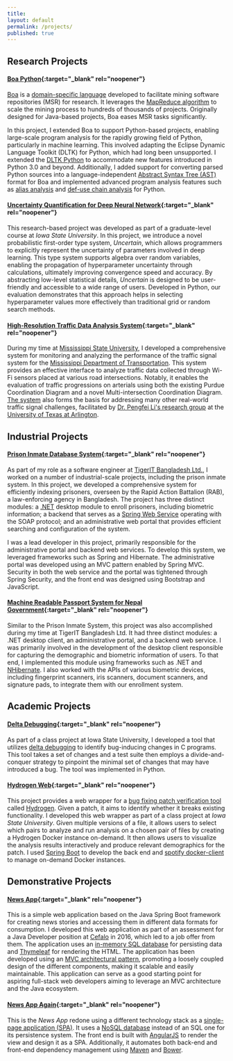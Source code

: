 ```yaml
---
title:
layout: default
permalink: /projects/
published: true
---
```


## Research Projects
  
#### [Boa Python](https://github.com/boalang/compiler/tree/pydatagen){:target="_blank" rel="noopener"}

[Boa](https://boa.cs.iastate.edu/) is a [domain-specific language](https://en.wikipedia.org/wiki/Domain-specific_language) developed to facilitate mining software repositories (MSR) for research. It leverages the [MapReduce algorithm](https://en.wikipedia.org/wiki/MapReduce) to scale the mining process to hundreds of thousands of projects. Originally designed for Java-based projects, Boa eases MSR tasks significantly. 

In this project, I extended Boa to support Python-based projects, enabling large-scale program analysis for the rapidly growing field of Python, particularly in machine learning. This involved adapting the Eclipse Dynamic Language Toolkit (DLTK) for Python, which had long been unsupported. I extended the [DLTK Python](https://projects.eclipse.org/projects/technology.dltk) to accommodate new features introduced in Python 3.0 and beyond. Additionally, I added support for converting parsed Python sources into a language-independent [Abstract Syntax Tree (AST)](https://en.wikipedia.org/wiki/Abstract_syntax_tree) format for Boa and implemented advanced program analysis features such as [alias analysis](https://en.wikipedia.org/wiki/Alias_analysis) and [def-use chain analysis](https://en.wikipedia.org/wiki/Use-define_chain) for Python.



#### [Uncertainty Quantification for Deep Neural Network](https://github.com/sayemimtiaz/Uncertainty-Quantification-in-DNN){:target="_blank" rel="noopener"}

This research-based project was developed as part of a graduate-level course at *Iowa State University*. In this project, we introduce a novel probabilistic first-order type system, *Uncertain<T>*, which allows programmers to explicitly represent the uncertainty of parameters involved in deep learning. This type system supports algebra over random variables, enabling the propagation of hyperparameter uncertainty through calculations, ultimately improving convergence speed and accuracy. By abstracting low-level statistical details, *Uncertain<T>* is designed to be user-friendly and accessible to a wide range of users. Developed in Python, our evaluation demonstrates that this approach helps in selecting hyperparameter values more effectively than traditional grid or random search methods.

#### [High-Resolution Traffic Data Analysis System](https://journals.sagepub.com/doi/abs/10.1177/0361198120918869){:target="_blank" rel="noopener"}


During my time at [Mississippi State University](https://www.msstate.edu/), I developed a comprehensive system for monitoring and analyzing the performance of the traffic signal system for the [Mississippi Department of Transportation](https://mdot.ms.gov/). This system provides an effective interface to analyze traffic data collected through Wi-Fi sensors placed at various road intersections. Notably, it enables the evaluation of traffic progressions on arterials using both the existing Purdue Coordination Diagram and a novel Multi-intersection Coordination Diagram. [The system](https://actionlab.uta.edu/UTAIM/) also forms the basis for addressing many other real-world traffic signal challenges, facilitated by [Dr. Pengfei Li's research group](https://actionlab.uta.edu/) at the [University of Texas at Arlington](https://www.uta.edu/).
</details>


## Industrial Projects

#### [Prison Inmate Database System](https://www.thedailystar.net/city/database-prisoners-launched-rab-hq-214240){:target="_blank" rel="noopener"}
As part of my role as a software engineer at [TigerIT Bangladesh Ltd.](https://www.tigerit.com/), I worked on a number of industrial-scale projects, including the prison inmate system. In this project, we developed a comprehensive system for efficiently indexing prisoners, overseen by the Rapid Action Battalion (RAB), a law-enforcing agency in Bangladesh. The project has three distinct modules: a [.NET](https://dotnet.microsoft.com/) desktop module to enroll prisoners, including biometric information; a backend that serves as a [Spring Web Service](https://spring.io/projects/spring-ws) operating with the SOAP protocol; and an administrative web portal that provides efficient searching and configuration of the system.

I was a lead developer in this project, primarily responsible for the administrative portal and backend web services. To develop this system, we leveraged frameworks such as Spring and Hibernate. The administrative portal was developed using an MVC pattern enabled by Spring MVC. Security in both the web service and the portal was tightened through Spring Security, and the front end was designed using Bootstrap and JavaScript.

#### [Machine Readable Passport System for Nepal Government](https://kathmandupost.com/valley/2015/11/24/machine-readable-passport-live-enrolment-service-begins){:target="_blank" rel="noopener"}


Similar to the Prison Inmate System, this project was also accomplished during my time at TigerIT Bangladesh Ltd. It had three distinct modules: a .NET desktop client, an administrative portal, and a backend web service. I was primarily involved in the development of the desktop client responsible for capturing the demographic and biometric information of users. To that end, I implemented this module using frameworks such as .NET and [NHibernate](https://nhibernate.info/). I also worked with the APIs of various biometric devices, including fingerprint scanners, iris scanners, document scanners, and signature pads, to integrate them with our enrollment system.




## Academic Projects
#### [Delta Debugging](https://github.com/sayemimtiaz/delta_debugging){:target="_blank" rel="noopener"}


As part of a class project at Iowa State University, I developed a tool that utilizes [delta debugging](https://en.wikipedia.org/wiki/Delta_debugging) to identify bug-inducing changes in C programs. This tool takes a set of changes and a test suite then employs a divide-and-conquer strategy to pinpoint the minimal set of changes that may have introduced a bug. The tool was implemented in Python.

#### [Hydrogen Web](https://github.com/sayemimtiaz/HydrogenWeb){:target="_blank" rel="noopener"}


This project provides a web wrapper for a [bug fixing patch verification tool](https://dl.acm.org/doi/abs/10.1145/2568225.2568304) called [Hydrogen](https://github.com/iowastateuniversity-programanalysis/hydrogen). Given a patch, it aims to identify whether it breaks existing functionality. I developed this web wrapper as part of a class project at *Iowa State University*. Given multiple versions of a file, it allows users to select which pairs to analyze and run analysis on a chosen pair of files by creating a Hydrogen Docker instance on-demand. It then allows users to visualize the analysis results interactively and produce relevant demographics for the patch. I used [Spring Boot](https://spring.io/projects/spring-boot) to develop the back end and [spotify docker-client](https://mvnrepository.com/artifact/com.spotify/docker-client) to manage on-demand Docker instances.

## Demonstrative Projects

#### [News App](https://github.com/sayemimtiaz/newsapp){:target="_blank" rel="noopener"}

This is a simple web application based on the Java Spring Boot framework for creating news stories and accessing them in different data formats for consumption. I developed this web application as part of an assessment for a Java Developer position at [Cefalo](https://www.cefalo.com/en/) in 2016, which led to a job offer from them. The application uses an [in-memory SQL database](https://hsqldb.org/) for persisting data and [Thymeleaf](https://www.thymeleaf.org/) for rendering the HTML. The application has been developed using an [MVC architectural pattern](https://en.wikipedia.org/wiki/Model%E2%80%93view%E2%80%93controller), promoting a loosely coupled design of the different components, making it scalable and easily maintainable. This application can serve as a good starting point for aspiring full-stack web developers aiming to leverage an MVC architecture and the Java ecosystem.

#### [News App Again](https://github.com/sayemimtiaz/NewsApp-with-Angular-MongoDB){:target="_blank" rel="noopener"}

This is the *News App* redone using a different technology stack as a [single-page application (SPA)](https://en.wikipedia.org/wiki/Single-page_application). It uses a [NoSQL database](https://www.mongodb.com/) instead of an SQL one for its persistence system. The front end is built with [AngularJS](https://angularjs.org/) to render the view and design it as a SPA. Additionally, it automates both back-end and front-end dependency management using [Maven](https://maven.apache.org/) and [Bower](https://bower.io/).







